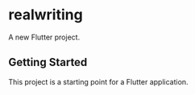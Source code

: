 # realwriting

A new Flutter project.

## Getting Started

This project is a starting point for a Flutter application.


